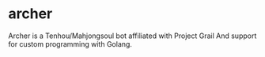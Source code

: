# archer
Archer is a Tenhou/Mahjongsoul bot affiliated with Project Grail And support for custom programming with Golang.
